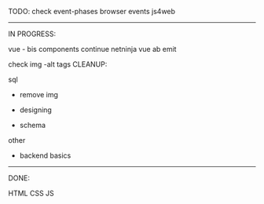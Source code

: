 TODO: check event-phases browser events js4web

---

IN PROGRESS:

vue - bis components
continue netninja vue ab emit

check img -alt tags
CLEANUP:

sql

- remove img

- designing
- schema

other

- backend basics

---

DONE:

HTML
CSS
JS
